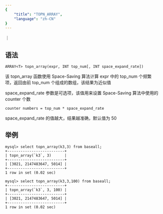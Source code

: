```yaml
---
{
    "title": "TOPN_ARRAY",
    "language": "zh-CN"
}
---
```


<!-- 
Licensed to the Apache Software Foundation (ASF) under one
or more contributor license agreements.  See the NOTICE file
distributed with this work for additional information
regarding copyright ownership.  The ASF licenses this file
to you under the Apache License, Version 2.0 (the
"License"); you may not use this file except in compliance
with the License.  You may obtain a copy of the License at

  http://www.apache.org/licenses/LICENSE-2.0

Unless required by applicable law or agreed to in writing,
software distributed under the License is distributed on an
"AS IS" BASIS, WITHOUT WARRANTIES OR CONDITIONS OF ANY
KIND, either express or implied.  See the License for the
specific language governing permissions and limitations
under the License.
-->

｜
## 语法

`ARRAY<T> topn_array(expr, INT top_num[, INT space_expand_rate])`

该 topn_array 函数使用 Space-Saving 算法计算 expr 中的 top_num 个频繁项，返回由前 top_num 个组成的数组，该结果为近似值

space_expand_rate 参数是可选项，该值用来设置 Space-Saving 算法中使用的 counter 个数
```
counter numbers = top_num * space_expand_rate
```
space_expand_rate 的值越大，结果越准确，默认值为 50

## 举例
```
mysql> select topn_array(k3,3) from baseall;
+--------------------------+
| topn_array(`k3`, 3)      |
+--------------------------+
| [3021, 2147483647, 5014] |
+--------------------------+
1 row in set (0.02 sec)

mysql> select topn_array(k3,3,100) from baseall;
+--------------------------+
| topn_array(`k3`, 3, 100) |
+--------------------------+
| [3021, 2147483647, 5014] |
+--------------------------+
1 row in set (0.02 sec)
```


